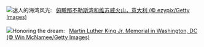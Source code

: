 ![](https://www.bing.com/th?id=OHR.NapoliPizza_ZH-CN4698906448_UHD.jpg&w=1000)迷人的海湾风光:&nbsp;&ensp;[俯瞰那不勒斯湾和维苏威火山，意大利 (© ezypix/Getty Images)](https://www.bing.com/th?id=OHR.NapoliPizza_ZH-CN4698906448_UHD.jpg)
<br><br/>
![](https://www.bing.com/th?id=OHR.KingMemorial_EN-US1319830882_UHD.jpg&w=1000)Honoring the dream:&nbsp;&ensp;[Martin Luther King Jr. Memorial in Washington, DC (© Win McNamee/Getty Images)](https://www.bing.com/th?id=OHR.KingMemorial_EN-US1319830882_UHD.jpg)
<br><br/>
